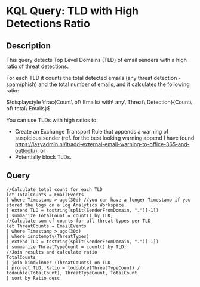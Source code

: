 # KQL Query: TLD with High Detections Ratio

## Description
This query detects Top Level Domains (TLD) of email senders with a high ratio of threat detections.

For each TLD it counts the total detected emails (any threat detection - spam/phish) and the total number of emails, and it calculates the following ratio:

$\displaystyle \frac{Count\ of\ Emails\ with\ any\ Threat\ Detection}{Count\ of\ total\ Emails}$

You can use TLDs with high ratios to:
- Create an Exchange Transport Rule that appends a warning of suspicious sender (ref. for the best looking warning append I have found https://lazyadmin.nl/it/add-external-email-warning-to-office-365-and-outlook/), or
- Potentially block TLDs.

## Query
```kql
//Calculate total count for each TLD
let TotalCounts = EmailEvents
| where Timestamp > ago(30d) //you can have a longer Timestamp if you stored the logs on a Log Analytics Workspace.
| extend TLD = tostring(split(SenderFromDomain, ".")[-1])
| summarize TotalCount = count() by TLD;
//Calculate sum of counts for all threat types per TLD
let ThreatCounts = EmailEvents
| where Timestamp > ago(30d)
| where isnotempty(ThreatTypes)
| extend TLD = tostring(split(SenderFromDomain, ".")[-1])
| summarize ThreatTypeCount = count() by TLD;
//Join results and calculate ratio
TotalCounts
| join kind=inner (ThreatCounts) on TLD
| project TLD, Ratio = todouble(ThreatTypeCount) / todouble(TotalCount), ThreatTypeCount, TotalCount
| sort by Ratio desc
```
